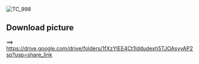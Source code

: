 ![TC_998](https://github.com/igchoi/IBT618-SystemsBiotechnology/assets/164750221/785557ed-8a12-437b-bbb9-4910c9ea255e)


## Download picture 
==> https://drive.google.com/drive/folders/1fXzYIEE4Ct1Iddudexh5TJOAsyyAP2sp?usp=share_link
